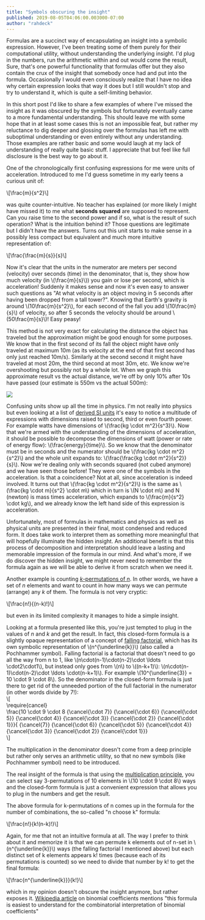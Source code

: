 ```yaml
---
title: "Symbols obscuring the insight"
published: 2019-08-05T04:06:00.003000-07:00
author: "rahdeck"
---
```

Formulas are a succinct way of encapsulating an insight into a symbolic expression. However, I've been treating some of them purely for their computational utility, without understanding the underlying insight. I'd plug in the numbers, run the arithmetic within and out would come the result, Sure, that's one powerful functionality that formulas offer but they also contain the crux of the insight that somebody once had and put into the formula. Occasionally I would even consciously realize that I have no idea why certain expression looks that way it does but I still wouldn't stop and try to understand it, which is quite a self-limiting behavior.  
  
In this short post I'd like to share a few examples of where I've missed the insight as it was obscured by the symbols but fortunately eventually came to a more fundamental understanding. This should leave me with some hope that in at least some cases this is not an impossible feat, but rather my reluctance to dig deeper and glossing over the formulas has left me with suboptimal understanding or even entirely without any understanding. Those examples are rather basic and some would laugh at my <span data-dobid="hdw">lack of understanding of really quite basic stuff. I appreciate that but feel like full disclosure is the best way to go about it.</span>  
  
One of the chronologically first confusing expressions for me were units of acceleration. Introduced to me I'd guess sometime in my early teens a curious unit of:  
  
\\\[\\frac{m}{s^2}\\\]  
  
was quite counter-intuitive. No teacher has explained (or more likely I might have missed it) to me what **seconds squared** are supposed to represent. Can you raise time to the second power and if so, what is the result of such operation? What is the intuition behind it? Those questions are legitimate but I didn't have the answers. Turns out this unit starts to make sense in a possibly less compact but equivalent and much more intuitive representation of:

\\\[\\frac{\\frac{m}{s}}{s}\\\]  
  
Now it's clear that the units in the numerator are meters per second (velocity) over seconds (time) in the denominator, that is, they show how much velocity (in \\(\\frac{m}{s}\\)) you gain or lose per second, which is acceleration! Suddenly it makes sense and now it's even easy to answer such questions as "At what velocity is an object moving in 5 seconds after having been dropped from a tall tower?". Knowing that Earth's gravity is around \\(10\\frac{m}{s^2}\\), for each second of the fall you add \\(10\\frac{m}{s}\\) of velocity, so after 5 seconds the velocity should be around \\(50\\frac{m}{s}\\)! Easy peasy!

This method is not very exact for calculating the distance the object has traveled but the approximation might be good enough for some purposes. We know that in the first second of its fall the object might have only traveled at maximum 10m (as its velocity at the end of that first second has only just reached 10m/s). Similarly at the second second it might have traveled at most 20m, the third second at most 30m, etc. We know we're overshooting but possibly not by a whole lot. When we graph this approximate result vs the actual distance, we're off by only 10% after 10s have passed (our estimate is 550m vs the actual 500m):  

[![](thumbnails/2019-08-05-symbols-obscuring-the-insight-accel_scaled.png)](2019-08-05-symbols-obscuring-the-insight-accel_scaled.png)

Confusing units show up all the time in physics. I'm not really into physics but even looking at a list of [derived SI units](https://en.wikipedia.org/wiki/International_System_of_Units#Derived_units) it's easy to notice a multitude of expressions with dimensions raised to second, third or even fourth power. For example watts have dimensions of \\(\\frac{kg \\cdot m^2}{s^3}\\). Now that we're armed with the understanding of the dimensions of acceleration, it should be possible to decompose the dimensions of watt (power or rate of energy flow): \\(\\frac{energy}{time}\\). So we know that the denominator must be in seconds and the numerator should be \\(\\frac{kg \\cdot m^2}{s^2}\\) and the whole unit expands to: \\(\\frac{\\frac{kg \\cdot m^2}{s^2}}{s}\\). Now we're dealing only with seconds squared (not cubed anymore) and we have seen those before! They were one of the symbols in the acceleration. Is that a coincidence? Not at all, since acceleration is indeed involved. It turns out that \\(\\frac{kg \\cdot m^2}{s^2}\\) is the same as \\(\\frac{kg \\cdot m}{s^2} \\cdot m\\) which in turn is \\(N \\cdot m\\) and N (newton) is mass times acceleration, which expands to \\(\\frac{m}{s^2} \\cdot kg\\), and we already know the left hand side of this expression is acceleration.  
  
Unfortunately, most of formulas in mathematics and physics as well as physical units are presented in their final, most condensed and reduced form. It does take work to interpret them as something more meaningful that will hopefully illuminate the hidden insight. An additional benefit is that this process of decomposition and interpretation should leave a lasting and memorable impression of the formula in our mind. And what's more, if we do discover the hidden insight, we might never need to remember the formula again as we will be able to derive it from scratch when we need it.
  
Another example is counting [*k*-permutations of *n*](https://en.wikipedia.org/wiki/Permutation#k-permutations_of_n). In other words, we have a set of *n* elements and want to count in how many ways we can permute (arrange) any *k* of them. The formula is not very cryptic:  
  
\\\[\\frac{n!}{(n-k)!}\\\]  
  
but even in its limited complexity it manages to hide a simple insight.  
  
Looking at a formula presented like this, you're just tempted to plug in the values of *n* and *k* and get the result. In fact, this closed-form formula is a slightly opaque representation of a concept of [falling factorial](https://en.wikipedia.org/wiki/Falling_and_rising_factorials), which has its own symbolic representation of \\(n^{\\underline{k}}\\) (also called a Pochhammer symbol). Falling factorial is a factorial that doesn't need to go all the way from n to 1, like \\(n\\cdot(n-1)\\cdot(n-2)\\cdot \\ldots \\cdot2\\cdot1\\), but instead only goes from \\(n\\) to \\((n-k+1)\\): \\(n\\cdot(n-1)\\cdot(n-2)\\cdot \\ldots \\cdot(n-k+1)\\). For example \\(10^{\\underline{3}} = 10 \\cdot 9 \\cdot 8\\). So the denominator in the closed-form formula is just there to get rid of the unneeded portion of the full factorial in the numerator (in other words divide by 7!):   
\\\[  
\\require{cancel}  
\\frac{10 \\cdot 9 \\cdot 8 {\\cancel{\\cdot 7}} {\\cancel{\\cdot 6}}
{\\cancel{\\cdot 5}} {\\cancel{\\cdot 4}} {\\cancel{\\cdot 3}}
{\\cancel{\\cdot 2}} {\\cancel{\\cdot 1}}}{ {\\cancel{7}}
{\\cancel{\\cdot 6}} {\\cancel{\\cdot 5}} {\\cancel{\\cdot 4}}
{\\cancel{\\cdot 3}} {\\cancel{\\cdot 2}} {\\cancel{\\cdot 1}}}  
\\\]  
  
The multiplication in the denominator doesn't come from a deep principle but rather only serves an arithmetic utility, so that no new symbols (like Pochhammer symbol) need to be introduced.

The real insight of the formula is that using the [multiplication principle](https://en.wikipedia.org/wiki/Rule_of_product), you can select say 3-permutations of 10 elements in \\(10 \\cdot 9 \\cdot 8\\) ways and the closed-form formula is just a convenient expression that allows you to plug in the numbers and get the result.  
  
The above formula for k-permutations of n comes up in the formula for the number of combinations, the so-called "n choose k" formula:  
  
\\\[\\frac{n!}{k!(n-k)!}\\\]  
  
Again, for me that not an intuitive formula at all. The way I prefer to think about it and memorize it is that we can permute k elements out of n-set in \\(n^{\\underline{k}}\\) ways (the falling factorial I mentioned above) but each distinct set of k elements appears k! times (because each of its permutations is counted) so we need to divide that number by k! to get the final formula:  
  
\\\[\\frac{n^{\\underline{k}}}{k!}\\\]  
  
which in my opinion doesn't obscure the insight anymore, but rather exposes it. [Wikipedia article](https://en.wikipedia.org/wiki/Binomial_coefficient#Multiplicative_formula) on binomial coefficients mentions "this formula is easiest to understand for the combinatorial interpretation of binomial coefficients" 
